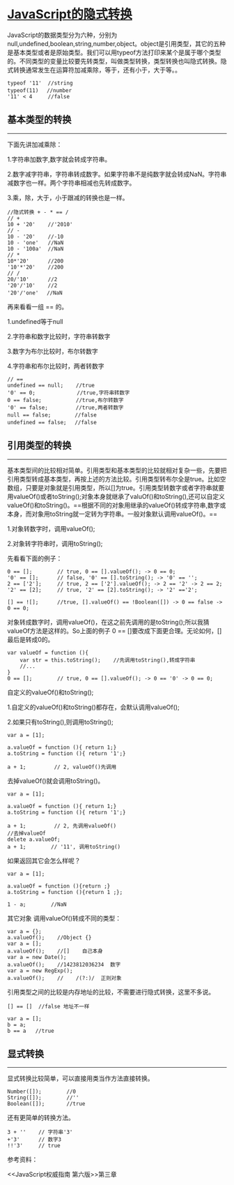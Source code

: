 # [JavaScript的隐式转换 ](https://www.cnblogs.com/Songyc/p/4290202.html)

JavaScript的数据类型分为六种，分别为null,undefined,boolean,string,number,object。object是引用类型，其它的五种是基本类型或者是原始类型。我们可以用typeof方法打印来某个是属于哪个类型的。不同类型的变量比较要先转类型，叫做类型转换，类型转换也叫隐式转换。隐式转换通常发生在运算符加减乘除，等于，还有小于，大于等。。

```
typeof '11'  //string       
typeof(11) 　//number
'11' < 4     //false
```

## **基本类型的转换**

------

下面先讲加减乘除：

1.字符串加数字,数字就会转成字符串。

2.数字减字符串，字符串转成数字。如果字符串不是纯数字就会转成NaN。字符串减数字也一样。两个字符串相减也先转成数字。

3.乘，除，大于，小于跟减的转换也是一样。



```
//隐式转换 + - * == / 
// + 
10 + '20'    //'2010'
// -
10 - '20'    //-10
10 - 'one'   //NaN
10 - '100a'  //NaN
// *
10*'20'      //200
'10'*'20'    //200
// /
20/'10'      //2
'20'/'10'    //2
'20'/'one'　 //NaN
```



 再来看看一组 == 的。

1.undefined等于null

2.字符串和数字比较时，字符串转数字

3.数字为布尔比较时，布尔转数字

4.字符串和布尔比较时，两者转数字



```
// ==
undefined == null;    //true
'0' == 0;        　　  //true,字符串转数字
0 == false;           //true,布尔转数字
'0' == false;    　　　//true,两者转数字
null == false;     　 //false
undefined == false; 　//false
```



###  

## **引用类型的转换**

------

基本类型间的比较相对简单。引用类型和基本类型的比较就相对复杂一些，先要把引用类型转成基本类型，再按上述的方法比较。引用类型转布尔全是true。比如空数组，只要是对象就是引用类型，所以[]为true。引用类型转数字或者字符串就要用valueOf()或者toString();对象本身就继承了valuOf()和toString(),还可以自定义valueOf()和toString()。==根据不同的对象用继承的valueOf()转成字符串,数字或本身，而对象用toString就一定转为字符串。一般对象默认调用valueOf()。==

1.对象转数字时，调用valueOf();

2.对象转字符串时，调用toString();

先看看下面的例子：

```
0 == [];        // true, 0 == [].valueOf(); -> 0 == 0;
'0' == [];      // false, '0' == [].toString(); -> '0' == '';
2 == ['2'];     // true, 2 == ['2'].valueOf(); -> 2 == '2' -> 2 == 2;
'2' == [2];     // true, '2' == [2].toString(); -> '2' =='2';

[] == ![];      //true, [].valueOf() == !Boolean([]) -> 0 == false -> 0 == 0;
```

对象转成数字时，调用valueOf()，在这之前先调用的是toString();所以我猜valueOf方法是这样的。So上面的例子 0 == []要改成下面更合理。无论如何，[]最后是转成0的。

```
var valueOf = function (){
    var str = this.toString();    //先调用toString(),转成字符串
    //...
}
0 == [];        // true, 0 == [].valueOf(); -> 0 == '0' -> 0 == 0;
```

自定义的valueOf()和toString();

1.自定义的valueOf()和toString()都存在，会默认调用valueOf();

2.如果只有toString(),则调用toString();

```
var a = [1];

a.valueOf = function (){ return 1;}
a.toString = function (){ return '1';}

a + 1;         // 2, valueOf()先调用
```

去掉valueOf()就会调用toString()。



```
var a = [1];

a.valueOf = function (){ return 1;}
a.toString = function (){ return '1';}

a + 1;         // 2, 先调用valueOf()
//去掉valueOf
delete a.valueOf;
a + 1;        // '11', 调用toString()
```



如果返回其它会怎么样呢？

```
var a = [1];

a.valueOf = function (){return ;}
a.toString = function (){return 1 ;};

1 - a;        //NaN
```

其它对象 调用valueOf()转成不同的类型：



```
var a = {};
a.valueOf();    //Object {}
var a = [];
a.valueOf();    //[]    自己本身
var a = new Date();
a.valueOf();    //1423812036234  数字
var a = new RegExp();
a.valueOf();    //    /(?:)/  正则对象
```



 

引用类型之间的比较是内存地址的比较，不需要进行隐式转换，这里不多说。

```
[] == []  //false 地址不一样

var a = [];
b = a;
b == a   //true
```

 

## **显式转换** 

------

显式转换比较简单，可以直接用类当作方法直接转换。

```
Number([]);        //0
String([]);        //''
Boolean([]);       //true
```

还有更简单的转换方法。

```
3 + ''    // 字符串'3'
+'3'      // 数字3
!!'3'     // true
```

 

参考资料：

<<JavaScript权威指南 第六版>>第三章